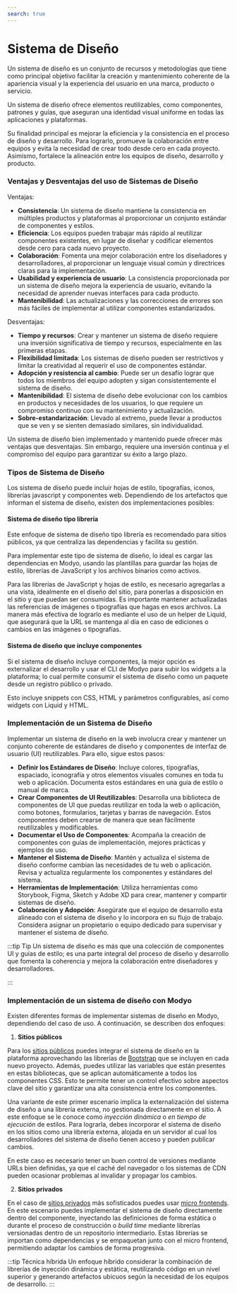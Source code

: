 ```yaml
---
search: true
---
```


# Sistema de Diseño

Un sistema de diseño es un conjunto de recursos y metodologías que tiene como principal objetivo facilitar la creación y mantenimiento coherente de la apariencia visual y la experiencia del usuario en una marca, producto o servicio.

Un sistema de diseño ofrece elementos reutilizables, como componentes, patrones y guías, que aseguran una identidad visual uniforme en todas las aplicaciones y plataformas.

Su finalidad principal es mejorar la eficiencia y la consistencia en el proceso de diseño y desarrollo. Para lograrlo, promueve la colaboración entre equipos y evita la necesidad de crear todo desde cero en cada proyecto. Asimismo, fortalece la alineación entre los equipos de diseño, desarrollo y producto.


### Ventajas y Desventajas del uso de Sistemas de Diseño

Ventajas:

- **Consistencia**: Un sistema de diseño mantiene la consistencia en múltiples productos y plataformas al proporcionar un conjunto estándar de componentes y estilos.
- **Eficiencia**: Los equipos pueden trabajar más rápido al reutilizar componentes existentes, en lugar de diseñar y codificar elementos desde cero para cada nuevo proyecto.
- **Colaboración**: Fomenta una mejor colaboración entre los diseñadores y desarrolladores, al proporcionar un lenguaje visual común y directrices claras para la implementación.
- **Usabilidad y experiencia de usuario**: La consistencia proporcionada por un sistema de diseño mejora la experiencia de usuario, evitando la necesidad de aprender nuevas interfaces para cada producto.
- **Mantenibilidad**: Las actualizaciones y las correcciones de errores son más fáciles de implementar al utilizar componentes estandarizados.

Desventajas:

- **Tiempo y recursos**: Crear y mantener un sistema de diseño requiere una inversión significativa de tiempo y recursos, especialmente en las primeras etapas.
- **Flexibilidad limitada**: Los sistemas de diseño pueden ser restrictivos y limitar la creatividad al requerir el uso de componentes estándar.
- **Adopción y resistencia al cambio**: Puede ser un desafío lograr que todos los miembros del equipo adopten y sigan consistentemente el sistema de diseño.
- **Mantenibilidad**: El sistema de diseño debe evolucionar con los cambios en productos y necesidades de los usuarios, lo que requiere un compromiso continuo con su mantenimiento y actualización.
- **Sobre-estandarización**: Llevado al extremo, puede llevar a productos que se ven y se sienten demasiado similares, sin individualidad.

Un sistema de diseño bien implementado y mantenido puede ofrecer más ventajas que desventajas. Sin embargo, requiere una inversión continua y el compromiso del equipo para garantizar su éxito a largo plazo.

### Tipos de Sistema de Diseño

Los sistema de diseño puede incluir hojas de estilo, tipografías, iconos, librerías javascript y componentes web. Dependiendo de los artefactos que informan el sistema de diseño, existen dos implementaciones posibles:

#### Sistema de diseño tipo librería

Este enfoque de sistema de diseño tipo librería es recomendado para sitios públicos, ya que centraliza las dependencias y facilita su gestión.

Para implementar este tipo de sistema de diseño, lo ideal es cargar las dependencias en Modyo, usando las plantillas para guardar las hojas de estilo, librerías de JavaScript y los archivos binarios como activos.

  Para las librerías de JavaScript y hojas de estilo, es necesario agregarlas a una vista,  idealmente en el diseño del sitio, para ponerlas a disposición en el sitio y que puedan ser consumidas. Es importante mantener actualizadas las referencias de imágenes o tipografías que hagas en esos archivos. La manera más efectiva de lograrlo es mediante el uso de un helper de Liquid, que asegurará que la URL se mantenga al día en caso de ediciones o cambios en las imágenes o tipografías.

#### Sistema de diseño que incluye componentes

Si el sistema de diseño incluye componentes, la mejor opción es externalizar el desarrollo y usar el CLI de Modyo para subir los widgets a la plataforma; lo cual permite consumir el sistema de diseño como un paquete desde un registro público o privado.

Esto incluye snippets con CSS, HTML y parámetros configurables, así como widgets con Liquid y HTML.

### Implementación de un Sistema de Diseño

Implementar un sistema de diseño en la web involucra crear y mantener un conjunto coherente de estándares de diseño y componentes de interfaz de usuario (UI) reutilizables. Para ello, sigue estos pasos:

- **Definir los Estándares de Diseño**: Incluye colores, tipografías, espaciado, iconografía y otros elementos visuales comunes en toda tu web o aplicación. Documenta estos estándares en una guía de estilo o manual de marca.
- **Crear Componentes de UI Reutilizables**: Desarrolla una biblioteca de componentes de UI que puedas reutilizar en toda la web o aplicación, como botones, formularios, tarjetas y barras de navegación. Estos componentes deben crearse de manera que sean fácilmente reutilizables y modificables.
- **Documentar el Uso de Componentes**: Acompaña la creación de componentes con guías de implementación, mejores prácticas y ejemplos de uso.
- **Mantener el Sistema de Diseño**: Mantén y actualiza el sistema de diseño conforme cambian las necesidades de tu web o aplicación. Revisa y actualiza regularmente los componentes y estándares del sistema.
- **Herramientas de Implementación**: Utiliza herramientas como Storybook, Figma, Sketch y Adobe XD para crear, mantener y compartir sistemas de diseño.
- **Colaboración y Adopción**: Asegúrate que el equipo de desarrollo esta alineado con el sistema de diseño y lo incorpora en su flujo de trabajo. Considera asignar un propietario o equipo dedicado para supervisar y mantener el sistema de diseño.

:::tip Tip
Un sistema de diseño es más que una colección de componentes UI y guías de estilo; es una parte integral del proceso de diseño y desarrollo que fomenta la coherencia y mejora la colaboración entre diseñadores y desarrolladores.

:::

### Implementación de un sistema de diseño con Modyo

Existen diferentes formas de implementar sistemas de diseño en Modyo, dependiendo del caso de uso. A continuación, se describen dos enfoques:

1. **Sitios públicos**

Para los [sitios públicos](/es/architecture/patterns/public-site) puedes integrar el sistema de diseño en la plataforma aprovechando las librerías de [Bootstrap](https://getbootstrap.com/) que se incluyen en cada nuevo proyecto. Además, puedes utilizar las variables que están presentes en estas bibliotecas, que se aplican automáticamente a todos los componentes CSS. Esto te permite tener un control efectivo sobre aspectos clave del sitio y garantizar una alta consistencia entre los componentes.

Una variante de este primer escenario implica la externalización del sistema de diseño a una librería externa, no gestionada directamente en el sitio. A este enfoque se le conoce como _inyección dinámica_ o _en tiempo de ejecución_ de estilos. Para lograrla, debes incorporar el sistema de diseño en los sitios como una librería externa, alojada en un servidor al cual los desarrolladores del sistema de diseño tienen acceso y pueden publicar cambios.

En este caso es necesario tener un buen control de versiones mediante URLs bien definidas, ya que el caché del navegador o los sistemas de CDN pueden ocasionar problemas al invalidar y propagar los cambios.

2. **Sitios privados**

En el caso de [sitios privados](/es/architecture/patterns/private-site) más sofisticados puedes usar [micro frontends](/es/architecture/patterns/micro-frontend). En este escenario puedes implementar el sistema de diseño directamente dentro del componente, inyectando las definiciones de forma estática o durante el proceso de construcción o _build time_ mediante librerías versionadas dentro de un repositorio intermediario. Estas librerías se importan como dependencias y se empaquetan junto con el micro frontend, permitiendo adaptar los cambios de forma progresiva.

:::tip Técnica híbrida
Un enfoque híbrido considerar la combinación de librerías de inyección dinámica y estática, reutilizando código en un nivel superior y generando artefactos ubicuos según la necesidad de los equipos de desarrollo.
:::
